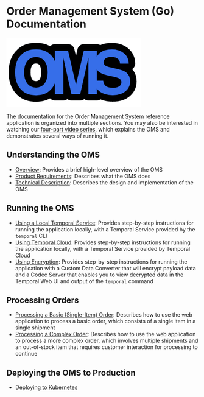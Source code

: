 # Order Management System (Go) Documentation

![OMS logo](images/oms-logo.png)

The documentation for the Order Management System reference application 
is organized into multiple sections. You may also be interested in 
watching our [four-part video series](https://www.youtube.com/watch?v=ltlC7kVdFEU&list=PLl9kRkvFJrlRNbBZYY9v1XaAjqb2oj8pv&index=2), which explains the OMS and demonstrates 
several ways of running it. 

## Understanding the OMS
* [Overview](overview.md): 
      Provides a brief high-level overview of the OMS
* [Product Requirements](product-requirements.md):
      Describes what the OMS does
* [Technical Description](technical-description.md):
      Describes the design and implementation of the OMS

## Running the OMS
* [Using a Local Temporal Service](run-local-cli-service.md): 
      Provides step-by-step instructions for running the 
      application locally, with a Temporal Service provided
	  by the `temporal` CLI
* [Using Temporal Cloud](run-temporal-cloud.md): 
      Provides step-by-step instructions for running the 
      application locally, with a Temporal Service provided 
	  by Temporal Cloud
* [Using Encryption](run-local-codec-server.md): 
      Provides step-by-step instructions for running the 
	  application with a Custom Data Converter that will 
	  encrypt payload data and a Codec Server that enables 
	  you to view decrypted data in the Temporal Web UI 
	  and output of the `temporal` command

## Processing Orders
* [Processing a Basic (Single-Item) Order](process-basic-order.md): 
      Describes how to use the web application to process a basic 
	  order, which consists of a single item in a single shipment
* [Processing a Complex Order](process-complex-order.md): 
      Describes how to use the web application to process a more 
	  complex order, which involves multiple shipments and an 
	  out-of-stock item that requires customer interaction for
	  processing to continue

## Deploying the OMS to Production
* [Deploying to Kubernetes](deploy-on-k8s.md) 
